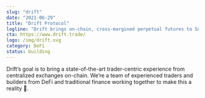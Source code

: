 ```yaml
---
slug: "drift"
date: "2021-06-29"
title: "Drift Protocol"
logline: "Drift brings on-chain, cross-margined perpetual futures to Solana, making future DEXs the best way to trade."
cta: https://www.drift.trade/
logo: /img/drift.svg
category: DeFi
status: building
---
```


Drift’s goal is to bring a state-of-the-art trader-centric experience from centralized exchanges on-chain. We’re a team of experienced traders and builders from DeFi and traditional finance working together to make this a reality 👾.
